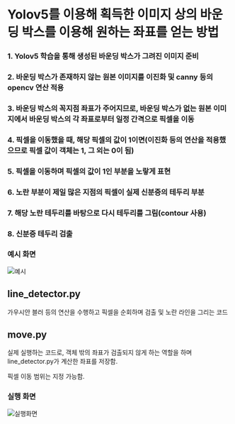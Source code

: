 # Yolov5를 이용해 획득한 이미지 상의 바운딩 박스를 이용해 원하는 좌표를 얻는 방법

### 1. Yolov5 학습을 통해 생성된 바운딩 박스가 그려진 이미지 준비
### 2. 바운딩 박스가 존재하지 않는 원본 이미지를 이진화 및 canny 등의 opencv 연산 적용
### 3. 바운딩 박스의 꼭지점 좌표가 주어지므로, 바운딩 박스가 없는 원본 이미지에서 바운딩 박스의 각 좌표로부터 일정 간격으로 픽셀을 이동
### 4. 픽셀을 이동했을 때, 해당 픽셀의 값이 1이면(이진화 등의 연산을 적용했으므로 픽셀 값이 객체는 1, 그 외는 0이 됨)
### 5. 픽셀을 이동하며 픽셀의 값이 1인 부분을 노랗게 표현
### 6. 노란 부분이 제일 많은 지점의 픽셀이 실제 신분증의 테두리 부분
### 7. 해당 노란 테두리를 바탕으로 다시 테두리를 그림(contour 사용)
### 8. 신분증 테두리 검출

### 예시 화면
![예시](https://github.com/hic9507/find-coordinates-with-yolov5-bounding-box/assets/65755028/6362a457-119d-43d0-8b38-cf7249565012)


## line_detector.py
가우시안 블러 등의 연산을 수행하고 픽셀을 순회하며 검출 및 노란 라인을 그리는 코드

## move.py
실제 실행하는 코드로, 객체 밖의 좌표가 검출되지 않게 하는 역할을 하며 line_detector.py가 계산한 좌표를 저장함.

픽셀 이동 범위는 지정 가능함.

### 실행 화면
![실행화면](https://github.com/hic9507/find-coordinates-with-yolov5-bounding-box/assets/65755028/e0581c47-3498-4eef-8647-f9af09293ab2)
